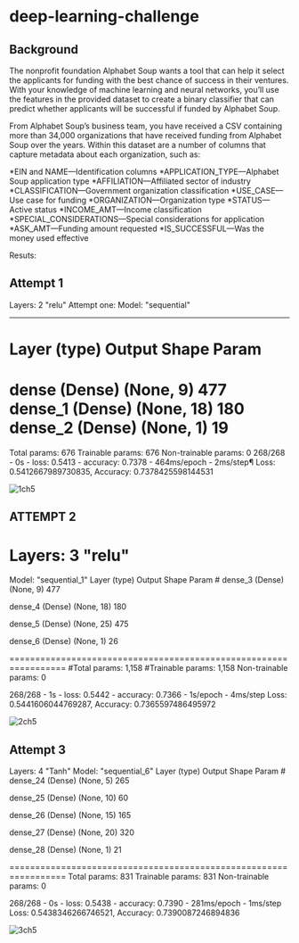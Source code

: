 # deep-learning-challenge

## Background
The nonprofit foundation Alphabet Soup wants a tool that can help it select the applicants for funding with the best chance of success in their ventures. With your knowledge of machine learning and neural networks, you’ll use the features in the provided dataset to create a binary classifier that can predict whether applicants will be successful if funded by Alphabet Soup.

From Alphabet Soup’s business team, you have received a CSV containing more than 34,000 organizations that have received funding from Alphabet Soup over the years. Within this dataset are a number of columns that capture metadata about each organization, such as:

*EIN and NAME—Identification columns
*APPLICATION_TYPE—Alphabet Soup application type
*AFFILIATION—Affiliated sector of industry
*CLASSIFICATION—Government organization classification
*USE_CASE—Use case for funding
*ORGANIZATION—Organization type
*STATUS—Active status
*INCOME_AMT—Income classification
*SPECIAL_CONSIDERATIONS—Special considerations for application
*ASK_AMT—Funding amount requested
*IS_SUCCESSFUL—Was the money used effective

Resuts:
## Attempt 1
Layers: 2 "relu"
Attempt one: Model: "sequential"
_____
Layer (type) Output Shape Param
=================================================================

dense (Dense) (None, 9) 477
dense_1 (Dense) (None, 18) 180
dense_2 (Dense) (None, 1) 19
=================================================================

Total params: 676
Trainable params: 676
Non-trainable params: 0
268/268 - 0s - loss: 0.5413 - accuracy: 0.7378 - 464ms/epoch - 2ms/step¶
Loss: 0.5412667989730835, Accuracy: 0.7378425598144531

![1ch5](https://user-images.githubusercontent.com/107385310/202059150-b473d8e7-9ee4-46bd-8db5-9a0ed8ffea16.png)


## ATTEMPT 2

# Layers: 3 "relu"
Model: "sequential_1"
Layer (type) Output Shape Param # 
dense_3 (Dense) (None, 9) 477

dense_4 (Dense) (None, 18) 180

dense_5 (Dense) (None, 25) 475

dense_6 (Dense) (None, 1) 26

================================================================= #Total params: 1,158 #Trainable params: 1,158 Non-trainable params: 0

268/268 - 1s - loss: 0.5442 - accuracy: 0.7366 - 1s/epoch - 4ms/step Loss: 0.5441606044769287, Accuracy: 0.7365597486495972


![2ch5](https://user-images.githubusercontent.com/107385310/202059190-8948f86a-a513-44bf-b675-960a56440f63.png)


## Attempt 3

Layers: 4 "Tanh"
Model: "sequential_6"
Layer (type) Output Shape Param # 
dense_24 (Dense) (None, 5) 265

dense_25 (Dense) (None, 10) 60

dense_26 (Dense) (None, 15) 165

dense_27 (Dense) (None, 20) 320

dense_28 (Dense) (None, 1) 21

================================================================= Total params: 831 Trainable params: 831 Non-trainable params: 0

268/268 - 0s - loss: 0.5438 - accuracy: 0.7390 - 281ms/epoch - 1ms/step Loss: 0.5438346266746521, Accuracy: 0.7390087246894836

![3ch5](https://user-images.githubusercontent.com/107385310/202059230-653a63d8-4250-45e4-b92c-37e57a6a1892.png)
